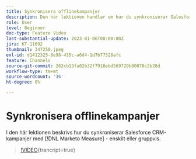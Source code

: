 ```yaml
---
title: Synkronisera offlinekampanjer
description: Den här lektionen handlar om hur du synkroniserar Salesforce CRM-kampanjer med  [!DNL Marketo Measure]  - individuellt eller gruppvis.
role: User
level: Beginner
doc-type: Feature Video
last-substantial-update: 2023-01-06T00:00:00Z
jira: KT-11692
thumbnail: 347250.jpeg
exl-id: d1412325-8e98-435c-a6d4-1d7b77528afc
feature: Channels
source-git-commit: 262cb13fa02b32f7918ebd569720b80078c2b28d
workflow-type: tm+mt
source-wordcount: '36'
ht-degree: 0%

---
```


# Synkronisera offlinekampanjer

I den här lektionen beskrivs hur du synkroniserar Salesforce CRM-kampanjer med [!DNL Marketo Measure] - enskilt eller gruppvis.

>[!VIDEO](https://video.tv.adobe.com/v/347250/?learn=on){trancript=true}
